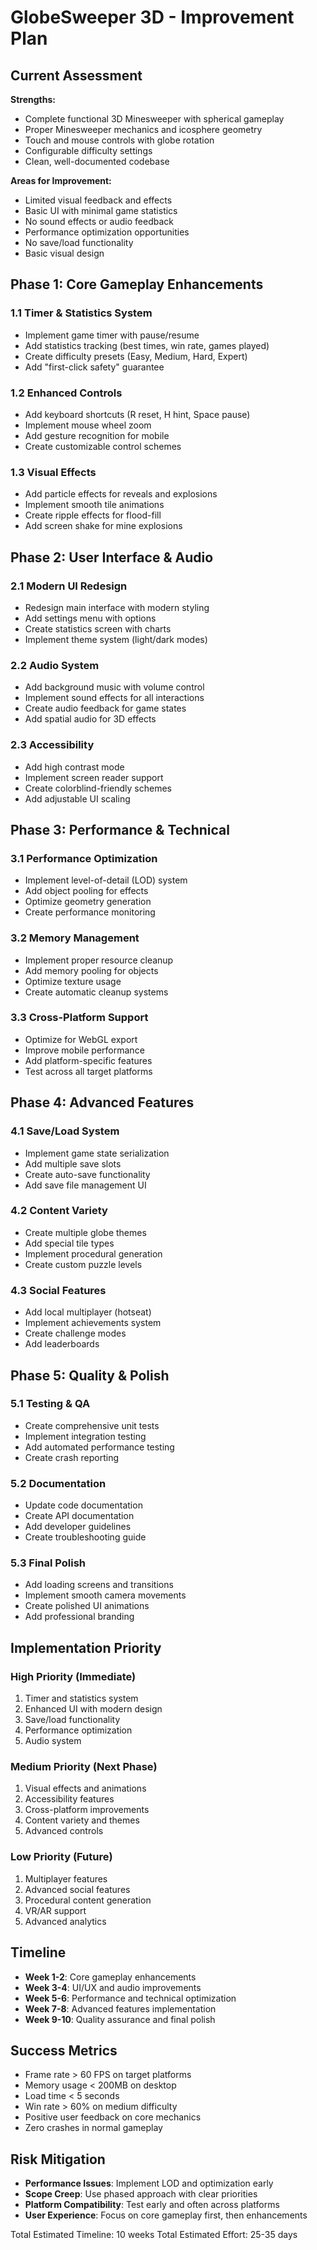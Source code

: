 # GlobeSweeper 3D - Improvement Plan

## Current Assessment

**Strengths:**

- Complete functional 3D Minesweeper with spherical gameplay
- Proper Minesweeper mechanics and icosphere geometry
- Touch and mouse controls with globe rotation
- Configurable difficulty settings
- Clean, well-documented codebase

**Areas for Improvement:**

- Limited visual feedback and effects
- Basic UI with minimal game statistics
- No sound effects or audio feedback
- Performance optimization opportunities
- No save/load functionality
- Basic visual design

## Phase 1: Core Gameplay Enhancements

### 1.1 Timer & Statistics System

- Implement game timer with pause/resume
- Add statistics tracking (best times, win rate, games played)
- Create difficulty presets (Easy, Medium, Hard, Expert)
- Add "first-click safety" guarantee

### 1.2 Enhanced Controls

- Add keyboard shortcuts (R reset, H hint, Space pause)
- Implement mouse wheel zoom
- Add gesture recognition for mobile
- Create customizable control schemes

### 1.3 Visual Effects

- Add particle effects for reveals and explosions
- Implement smooth tile animations
- Create ripple effects for flood-fill
- Add screen shake for mine explosions

## Phase 2: User Interface & Audio

### 2.1 Modern UI Redesign

- Redesign main interface with modern styling
- Add settings menu with options
- Create statistics screen with charts
- Implement theme system (light/dark modes)

### 2.2 Audio System

- Add background music with volume control
- Implement sound effects for all interactions
- Create audio feedback for game states
- Add spatial audio for 3D effects

### 2.3 Accessibility

- Add high contrast mode
- Implement screen reader support
- Create colorblind-friendly schemes
- Add adjustable UI scaling

## Phase 3: Performance & Technical

### 3.1 Performance Optimization

- Implement level-of-detail (LOD) system
- Add object pooling for effects
- Optimize geometry generation
- Create performance monitoring

### 3.2 Memory Management

- Implement proper resource cleanup
- Add memory pooling for objects
- Optimize texture usage
- Create automatic cleanup systems

### 3.3 Cross-Platform Support

- Optimize for WebGL export
- Improve mobile performance
- Add platform-specific features
- Test across all target platforms

## Phase 4: Advanced Features

### 4.1 Save/Load System

- Implement game state serialization
- Add multiple save slots
- Create auto-save functionality
- Add save file management UI

### 4.2 Content Variety

- Create multiple globe themes
- Add special tile types
- Implement procedural generation
- Create custom puzzle levels

### 4.3 Social Features

- Add local multiplayer (hotseat)
- Implement achievements system
- Create challenge modes
- Add leaderboards

## Phase 5: Quality & Polish

### 5.1 Testing & QA

- Create comprehensive unit tests
- Implement integration testing
- Add automated performance testing
- Create crash reporting

### 5.2 Documentation

- Update code documentation
- Create API documentation
- Add developer guidelines
- Create troubleshooting guide

### 5.3 Final Polish

- Add loading screens and transitions
- Implement smooth camera movements
- Create polished UI animations
- Add professional branding

## Implementation Priority

### High Priority (Immediate)

1. Timer and statistics system
2. Enhanced UI with modern design
3. Save/load functionality
4. Performance optimization
5. Audio system

### Medium Priority (Next Phase)

1. Visual effects and animations
2. Accessibility features
3. Cross-platform improvements
4. Content variety and themes
5. Advanced controls

### Low Priority (Future)

1. Multiplayer features
2. Advanced social features
3. Procedural content generation
4. VR/AR support
5. Advanced analytics

## Timeline

- **Week 1-2**: Core gameplay enhancements
- **Week 3-4**: UI/UX and audio improvements
- **Week 5-6**: Performance and technical optimization
- **Week 7-8**: Advanced features implementation
- **Week 9-10**: Quality assurance and final polish

## Success Metrics

- Frame rate > 60 FPS on target platforms
- Memory usage < 200MB on desktop
- Load time < 5 seconds
- Win rate > 60% on medium difficulty
- Positive user feedback on core mechanics
- Zero crashes in normal gameplay

## Risk Mitigation

- **Performance Issues**: Implement LOD and optimization early
- **Scope Creep**: Use phased approach with clear priorities
- **Platform Compatibility**: Test early and often across platforms
- **User Experience**: Focus on core gameplay first, then enhancements

Total Estimated Timeline: 10 weeks
Total Estimated Effort: 25-35 days
